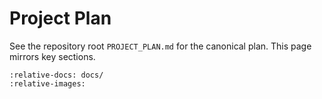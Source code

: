 # Project Plan

See the repository root `PROJECT_PLAN.md` for the canonical plan. This page mirrors key sections.

```{include} ../PROJECT_PLAN.md
:relative-docs: docs/
:relative-images:
```
